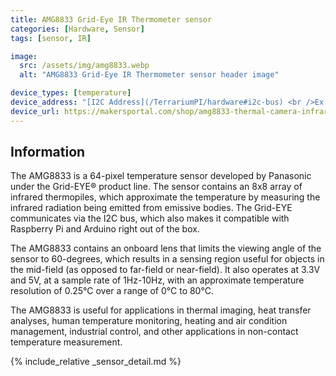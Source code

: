 ```yaml
---
title: AMG8833 Grid-Eye IR Thermometer sensor
categories: [Hardware, Sensor]
tags: [sensor, IR]

image:
  src: /assets/img/amg8833.webp
  alt: "AMG8833 Grid-Eye IR Thermometer sensor header image"

device_types: [temperature]
device_address: "[I2C Address](/TerrariumPI/hardware#i2c-bus) <br />Ex: `0x3f`"
device_url: https://makersportal.com/shop/amg8833-thermal-camera-infrared-array
---
```


## Information
The AMG8833 is a 64-pixel temperature sensor developed by Panasonic under the Grid-EYE® product line. The sensor contains an 8x8 array of infrared thermopiles, which approximate the temperature by measuring the infrared radiation being emitted from emissive bodies. The Grid-EYE communicates via the I2C bus, which also makes it compatible with Raspberry Pi and Arduino right out of the box.

The AMG8833 contains an onboard lens that limits the viewing angle of the sensor to 60-degrees, which results in a sensing region useful for objects in the mid-field (as opposed to far-field or near-field). It also operates at 3.3V and 5V, at a sample rate of 1Hz-10Hz, with an approximate temperature resolution of 0.25°C over a range of 0°C to 80°C.

The AMG8833 is useful for applications in thermal imaging, heat transfer analyses, human temperature monitoring, heating and air condition management, industrial control, and other applications in non-contact temperature measurement.

{% include_relative _sensor_detail.md %}